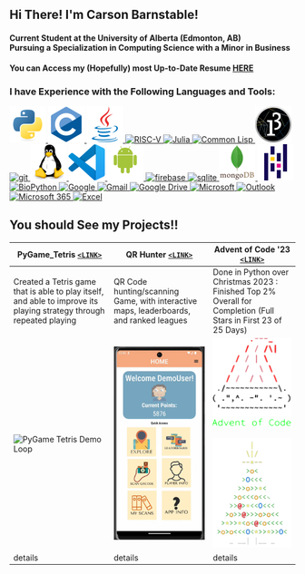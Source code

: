 <h2>Hi There! I'm Carson Barnstable!</h2>
<h4>Current Student at the University of Alberta (Edmonton, AB)<br>Pursuing a Specialization in Computing Science with a Minor in Business</h4>
<ph4><b>You can Access my (Hopefully) most Up-to-Date Resume <a href="https://github.com/CarsonBarnstable/CarsonBarnstable/blob/main/resume/CarsonBarnstable_Resume.pdf">HERE</a></b></h4>
<h3>I have Experience with the Following Languages and Tools:</h3>
<p><a href="https://www.python.org" target="_blank" rel="noreferrer"> <img src="https://raw.githubusercontent.com/devicons/devicon/master/icons/python/python-original.svg" alt="python" width="64" height="64"/> </a> </a> <a href="https://www.cprogramming.com/" target="_blank" rel="noreferrer"> <img src="https://raw.githubusercontent.com/devicons/devicon/master/icons/c/c-original.svg" alt="c" width="64" height="64"/> </a> <a href="https://www.java.com" target="_blank" rel="noreferrer"> <img src="https://raw.githubusercontent.com/devicons/devicon/master/icons/java/java-original.svg" alt="java" width="64" height="64"/> </a> <a href="https://riscv.org/about/" target="_blank" rel="noreferrer"> <img src="https://avatars.githubusercontent.com/u/10872782?s=200&v=4" alt="RISC-V" width="64" height="64"/> </a> <a href="https://julialang.org/" target="_blank" rel="noreferrer"> <img src="https://upload.wikimedia.org/wikipedia/commons/1/1f/Julia_Programming_Language_Logo.svg" alt="Julia" width="64" height="64"/> </a> <a href="https://lisp-lang.org/" target="_blank" rel="noreferrer"> <img src="https://upload.wikimedia.org/wikipedia/commons/4/48/Lisp_logo.svg" alt="Common Lisp" width="64" height="64"/> </a> <a href="https://processing.org/" target="_blank" rel="noreferrer"> <img src="https://raw.githubusercontent.com/devicons/devicon/1119b9f84c0290e0f0b38982099a2bd027a48bf1/icons/processing/processing-original.svg" alt="Processing" width="64" height="64"/> </a> <a href="https://git-scm.com/" target="_blank" rel="noreferrer"> <img src="https://www.vectorlogo.zone/logos/git-scm/git-scm-icon.svg" alt="git" width="64" height="64"/> <a href="https://www.linux.org/" target="_blank" rel="noreferrer"> <img src="https://raw.githubusercontent.com/devicons/devicon/master/icons/linux/linux-original.svg" alt="linux" width="64" height="64"/> </a> <a href="https://code.visualstudio.com/" target="_blank" rel="noreferrer"> <img src="https://raw.githubusercontent.com/devicons/devicon/1119b9f84c0290e0f0b38982099a2bd027a48bf1/icons/vscode/vscode-original.svg" alt="VS Code" width="64" height="64"/> <a href="https://developer.android.com" target="_blank" rel="noreferrer"> <img src="https://raw.githubusercontent.com/devicons/devicon/master/icons/android/android-original-wordmark.svg" alt="android" width="64" height="64"/> </a> <a href="https://firebase.google.com/" target="_blank" rel="noreferrer"> <img src="https://www.vectorlogo.zone/logos/firebase/firebase-icon.svg" alt="firebase" width="64" height="64"/> </a> <a href="https://www.sqlite.org/" target="_blank" rel="noreferrer"> <img src="https://www.vectorlogo.zone/logos/sqlite/sqlite-icon.svg" alt="sqlite" width="64" height="64"/> </a> <a href="https://www.mongodb.com/" target="_blank" rel="noreferrer"> <img src="https://raw.githubusercontent.com/devicons/devicon/master/icons/mongodb/mongodb-original-wordmark.svg" alt="mongodb" width="64" height="64"/> </a> <a href="https://pandas.pydata.org/" target="_blank" rel="noreferrer"> <img src="https://raw.githubusercontent.com/devicons/devicon/1119b9f84c0290e0f0b38982099a2bd027a48bf1/icons/pandas/pandas-original.svg" alt="pandas" width="64" height="64"/> </a> <a href="https://biopython.org/" target="_blank" rel="noreferrer"> <img src="https://upload.wikimedia.org/wikipedia/commons/1/13/Biopython_logo.png" alt="BioPython" width="48" height="32"/> </a> <a href="https://www.google.ca/" target="_blank" rel="noreferrer"> <img src="https://upload.wikimedia.org/wikipedia/commons/thumb/c/c1/Google_%22G%22_logo.svg/1024px-Google_%22G%22_logo.svg.png" alt="Google" width="64" height="64"/> </a> <a href="https://www.google.com/gmail/about/" target="_blank" rel="noreferrer"> <img src="https://upload.wikimedia.org/wikipedia/commons/7/7e/Gmail_icon_%282020%29.svg" alt="Gmail" width="64" height="64"/> </a> <a href="https://www.google.com/intl/en_ca/drive/" target="_blank" rel="noreferrer"> <img src="https://upload.wikimedia.org/wikipedia/commons/1/12/Google_Drive_icon_%282020%29.svg" alt="Google Drive" width="64" height="64"/> </a> <a href="https://www.microsoft.com/en-ca" target="_blank" rel="noreferrer"> <img src="https://upload.wikimedia.org/wikipedia/commons/4/44/Microsoft_logo.svg" alt="Microsoft" width="64" height="64"/> </a> <a href="https://www.microsoft.com/en-ca/microsoft-365/outlook/email-and-calendar-software-microsoft-outlook" target="_blank" rel="noreferrer"> <img src="https://upload.wikimedia.org/wikipedia/commons/d/df/Microsoft_Office_Outlook_%282018%E2%80%93present%29.svg" alt="Outlook" width="64" height="64"/> </a> <a href="https://www.microsoft.com/en-ca/microsoft-365" target="_blank" rel="noreferrer"> <img src="https://upload.wikimedia.org/wikipedia/commons/0/0e/Microsoft_365_%282022%29.svg" alt="Microsoft 365" width="64" height="64"/> </a> <a href="https://www.microsoft.com/en-ca/microsoft-365/excel" target="_blank" rel="noreferrer"> <img src="https://upload.wikimedia.org/wikipedia/commons/thumb/7/73/Microsoft_Excel_2013-2019_logo.svg/1200px-Microsoft_Excel_2013-2019_logo.svg.png" alt="Excel" width="64" height="64"/> </a> </p>
  
<h2>You should See my Projects!!</h3>
  
| PyGame_Tetris [`<LINK>`](https://github.com/CarsonBarnstable/PyGame_Tetris) | QR Hunter [`<LINK>`](https://github.com/CarsonBarnstable/CMPUT301W23T31Project/) | Advent of Code '23 [`<LINK>`](https://github.com/CarsonBarnstable/Advent_of_Code_2023/) |
| --- | --- | --- |
| Created a Tetris game that is able to play itself, and able to improve its playing strategy through repeated playing | QR Code hunting/scanning Game, with interactive maps, leaderboards, and ranked leagues | Done in Python over Christmas 2023 : Finished Top 2% Overall for Completion (Full Stars in First 23 of 25 Days) |
| ![PyGame Tetris Demo Loop](./assets/PyGame_Tetris_Loop_Demo_Realtime.gif) | ![CMPUT301 QR Hunter Home Screen](./assets/C301_Home_Screenshot_Halved.png) | ![Advent of Code Hat Pictogram](./assets/AoC-hat-black-fixed.png)<br>&nbsp;<br>![Advent of Code Tree Pictogram](./assets/AoC-tree.png) |
| details | details | details |
